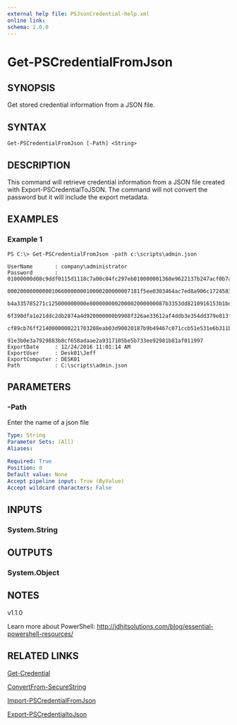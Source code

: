 ```yaml
---
external help file: PSJsonCredential-help.xml
online link:
schema: 2.0.0
---
```


# Get-PSCredentialFromJson

## SYNOPSIS
Get stored credential information from a JSON file.
## SYNTAX

```
Get-PSCredentialFromJson [-Path] <String>
```

## DESCRIPTION
This command will retrieve credential information from a JSON file created with Export-PSCredentialToJSON. The command will not convert the password but it will include the export metadata.

## EXAMPLES

### Example 1
```
PS C:\> Get-PSCredentialFromJson -path c:\scripts\admin.json

UserName       : company\administrator
Password       : 01000000d08c9ddf0115d1118c7a00c04fc297eb010000001368e9622137b247acf0b7a1a65648c8000000
                 000200000000001066000000010000200000007181f5ee0303464ac7ed8a906c17245830d8862106e94a43
                 b4a335785271c125000000000e800000000200002000000087b3353dd8210916153b1bd1ea0f6062a708b4
                 6f390dfa1e21ddc2db2874a4d920000000b9908f326ae33612af4ddb3e354dd379e813f238a9a29d989a26
                 cf89cb76ff2140000000221703208eab03d90020187b9b49467c071ccb51e531e6b311b31b576b95da4754
                 91e3b0e3a7929883b8cf658adaae2a9317105be5b733ee92981b81af011997
ExportDate     : 12/24/2016 11:01:14 AM
ExportUser     : Desk01\Jeff
ExportComputer : DESK01
Path           : C:\scripts\admin.json
```


## PARAMETERS

### -Path
Enter the name of a json file

```yaml
Type: String
Parameter Sets: (All)
Aliases: 

Required: True
Position: 0
Default value: None
Accept pipeline input: True (ByValue)
Accept wildcard characters: False
```

## INPUTS
### System.String

## OUTPUTS
### System.Object

## NOTES
v1.1.0

Learn more about PowerShell:
http://jdhitsolutions.com/blog/essential-powershell-resources/


## RELATED LINKS
[Get-Credential]()

[ConvertFrom-SecureString]()

[Import-PSCredentialFromJson](Import-PSCredentialFromJson.md)

[Export-PSCredentialtoJson](Export-PSCredentialtoJson.md)